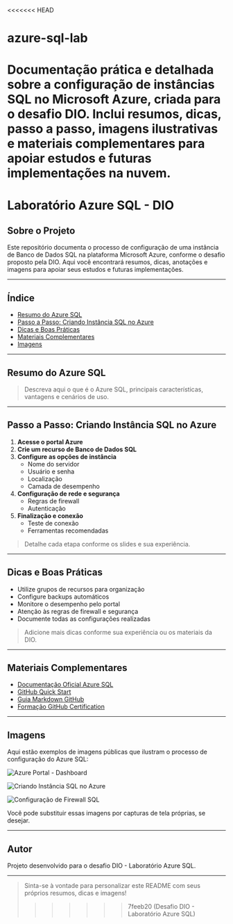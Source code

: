 <<<<<<< HEAD
# azure-sql-lab
Documentação prática e detalhada sobre a configuração de instâncias SQL no Microsoft Azure, criada para o desafio DIO. Inclui resumos, dicas, passo a passo, imagens ilustrativas e materiais complementares para apoiar estudos e futuras implementações na nuvem.
=======
# Laboratório Azure SQL - DIO

## Sobre o Projeto
Este repositório documenta o processo de configuração de uma instância de Banco de Dados SQL na plataforma Microsoft Azure, conforme o desafio proposto pela DIO. Aqui você encontrará resumos, dicas, anotações e imagens para apoiar seus estudos e futuras implementações.

---

## Índice
- [Resumo do Azure SQL](#resumo-do-azure-sql)
- [Passo a Passo: Criando Instância SQL no Azure](#passo-a-passo-criando-instância-sql-no-azure)
- [Dicas e Boas Práticas](#dicas-e-boas-práticas)
- [Materiais Complementares](#materiais-complementares)
- [Imagens](#imagens)

---

## Resumo do Azure SQL
> Descreva aqui o que é o Azure SQL, principais características, vantagens e cenários de uso.

---

## Passo a Passo: Criando Instância SQL no Azure
1. **Acesse o portal Azure**
2. **Crie um recurso de Banco de Dados SQL**
3. **Configure as opções de instância**
   - Nome do servidor
   - Usuário e senha
   - Localização
   - Camada de desempenho
4. **Configuração de rede e segurança**
   - Regras de firewall
   - Autenticação
5. **Finalização e conexão**
   - Teste de conexão
   - Ferramentas recomendadas

> Detalhe cada etapa conforme os slides e sua experiência.

---

## Dicas e Boas Práticas
- Utilize grupos de recursos para organização
- Configure backups automáticos
- Monitore o desempenho pelo portal
- Atenção às regras de firewall e segurança
- Documente todas as configurações realizadas

> Adicione mais dicas conforme sua experiência ou os materiais da DIO.

---

## Materiais Complementares
- [Documentação Oficial Azure SQL](https://learn.microsoft.com/pt-br/azure/azure-sql/)
- [GitHub Quick Start](https://github.com/)
- [Guia Markdown GitHub](https://guides.github.com/features/mastering-markdown/)
- [Formação GitHub Certification](https://github.com/digitalinnovationone/formacao-github-certification)

---

## Imagens

Aqui estão exemplos de imagens públicas que ilustram o processo de configuração do Azure SQL:

![Azure Portal - Dashboard](https://learn.microsoft.com/en-us/azure/media/index/azure-portal-dashboard.png)

![Criando Instância SQL no Azure](https://learn.microsoft.com/en-us/azure/media/azure-sql/database-create-portal.png)

![Configuração de Firewall SQL](https://learn.microsoft.com/en-us/azure/media/azure-sql/database-firewall-settings.png)

Você pode substituir essas imagens por capturas de tela próprias, se desejar.

---

## Autor
Projeto desenvolvido para o desafio DIO - Laboratório Azure SQL.

---

> Sinta-se à vontade para personalizar este README com seus próprios resumos, dicas e imagens!
>>>>>>> 7feeb20 (Desafio DIO - Laboratório Azure SQL)
